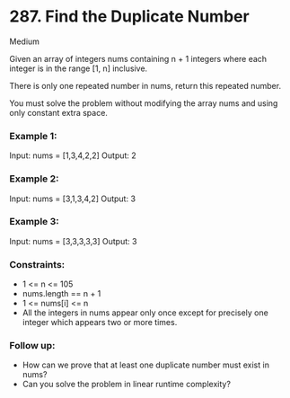# 287. Find the Duplicate Number

Medium

Given an array of integers nums containing n + 1 integers where each integer is in the range [1, n] inclusive.

There is only one repeated number in nums, return this repeated number.

You must solve the problem without modifying the array nums and using only constant extra space.

### Example 1:

Input: nums = [1,3,4,2,2]
Output: 2

### Example 2:

Input: nums = [3,1,3,4,2]
Output: 3

### Example 3:

Input: nums = [3,3,3,3,3]
Output: 3

### Constraints:

- 1 <= n <= 105
- nums.length == n + 1
- 1 <= nums[i] <= n
- All the integers in nums appear only once except for precisely one integer which appears two or more times.

### Follow up:

- How can we prove that at least one duplicate number must exist in nums?
- Can you solve the problem in linear runtime complexity?
